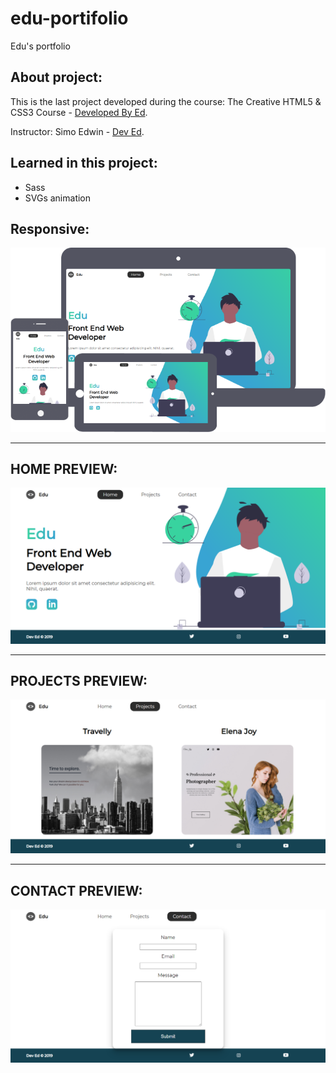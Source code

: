 # edu-portifolio
 Edu's portfolio
 
 ## About project:
This is the last project developed during the course: The Creative HTML5 & CSS3 Course - [Developed By Ed](https://developedbyed.com/).

Instructor: Simo Edwin - [Dev Ed](https://github.com/developedbyed/).

## Learned in this project:
* Sass
* SVGs animation

## Responsive:
![Edu's portfolio | Responsive](https://github.com/lucianakyoko/edu-portfolio/blob/main/.github/Edu-responsive.png)

-------
## HOME PREVIEW:
![Edu's portfolio | HOME](https://github.com/lucianakyoko/edu-portfolio/blob/main/.github/Edu-home.png)

-------
## PROJECTS PREVIEW:
![Edu's portfolio | PROJECTS](https://github.com/lucianakyoko/edu-portfolio/blob/main/.github/Edu-projects.png)

-------
## CONTACT PREVIEW:
![Edu's portfolio | CONTACT](https://github.com/lucianakyoko/edu-portfolio/blob/main/.github/Edu-form.png)
